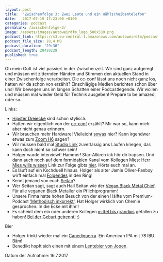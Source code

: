 ```yaml
---
layout: post
title:  "Zwischenfolge 3: Zwei Leute und ein Wählscheibentelefon"
date:   2017-07-19 17:23:00 +0100
categories: podcast
permalink: /zwischenfolge-3/
image: /assets/images/autoweirdfm_logo_500x500.png
podcast_link: https://s3.eu-central-1.amazonaws.com/autoweirdfm/podcasts/zwischenfolge-3-Zwei_Leute_und_ein_Waehlscheibentelefon.mp3
podcast_file_size: 28,4 MB
podcast_duration: "29:36"
podcast_length: 28420229
published: true
---
```

Oh mein Gott ist viel passiert in der Zwischenzeit. Wir sind ganz aufgeregt und müssen mit zitternden Händen und Stimmen den aktuellen Stand in einer Zwischenfolge verarbeiten. Die cc-conf lässt uns noch nicht ganz los, hatten wir da schon von erzählt?
Einschlägige Medien berichten schon über uns! Wir bewegen uns im langen Schatten einer Podcastlegende. Wir wollen und müssen mal wieder Geld für Technik ausgeben!
Prepare to be amazed, oder so.

Links:

- [Hipster Dreiecke](http://hipsterhype.de/das-hipster-dreieck/) sind schon stylisch.
- Hatten wir eigentlich von der [cc-conf](https://www.codecentric.de/2017/07/06/die-erste-codecentric-unconf-war-ein-voller-erfolg/?utm_content=57153937&utm_medium=social&utm_source=facebook  ) erzählt? Mir war so, kann mich aber nicht genau erinnern.
- Wir brauchen mehr Hardware! Vielleicht [sowas](https://sendegate.de/t/profi-klang-fuer-alle-das-hmc660-headset-richtig-einsetzen-fuer-unter-100/3076) hier? Kann irgendwer etwas zum [Zoom H6](https://www.thomann.de/de/zoom_h6.htm) sagen?
- Wir müssen bald mal [Studio Link](https://studio-link.de/) zuverlässig ans Laufen kriegen, das kann doch nicht so schwer sein!
- Holger wurde interviewt! Hammer! Star-Allüren ick hör dir trapsen. Und dann auch noch auf dem formidablen Kanal vom Kollegen Mies: [Herr Mies wills wissen](https://itunes.apple.com/us/podcast/herr-mies-wills-wissen/id1257454170?mt=2) Link zur Folge gibts [hier](https://mies.me/2017/07/12/hmww02-podcasting/). Hörts euch mal an.
- Es läuft auf ein Kochduell hinaus. Holger als alter Jamie Oliver-Fanboy wirft einfach mal [Folgendes](http://www.jamieoliver.com/de/recipes/beef-recipes/simple-baked-lasagne/) in den Ring! 
- Kennt jemand von euch [Seitan](https://de.wikipedia.org/wiki/Seitan)? 
- Wer Seitan sagt, sagt auch Hail Seitan wie der [Vegan Black Metal Chief](https://www.youtube.com/watch?v=eovuIfeH2k4). Für alle veganen Black Metaller ein Pflichtprogramm!
- Unsere Firma hatte hohen Besuch von der einen Hälfte vom Premium-Podcast ['Methodisch inkorrekt'](http://minkorrekt.de/). Hat Holger wirklich von Chemie gesprochen. In die Ecke mit ihm!!
- Es scheint dem ein oder anderen Kollegen [mittel bis grandios](https://www.facebook.com/der.schmitz/posts/1868787226526812) gefallen zu haben! [Bei der Geburt getrennt!](https://www.11freunde.de/bei-der-geburt-getrennt) :)

Bier

- Holger trinkt wieder mal ein [Canediguerra](https://untappd.com/Canediguerra). Ein American IPA mit 78 IBU. Bäm!
- Benedikt hopft sich einen mit einem [Lentebier von Jopen](https://untappd.com/b/jopen-lentebier/44959).

Datum der Aufnahme: 16.7.2017
